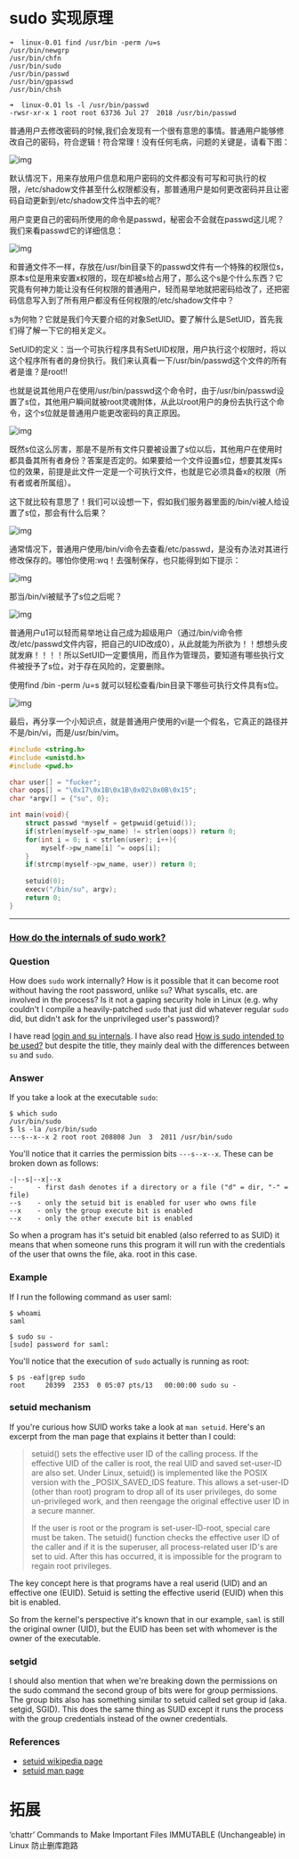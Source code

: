 # sudo 实现原理

```
➜  linux-0.01 find /usr/bin -perm /u=s
/usr/bin/newgrp
/usr/bin/chfn
/usr/bin/sudo
/usr/bin/passwd
/usr/bin/gpasswd
/usr/bin/chsh

➜  linux-0.01 ls -l /usr/bin/passwd    
-rwsr-xr-x 1 root root 63736 Jul 27  2018 /usr/bin/passwd
```

普通用户去修改密码的时候,我们会发现有一个很有意思的事情。普通用户能够修改自己的密码，符合逻辑！符合常理！没有任何毛病，问题的关键是，请看下图：

![img](../../images/v2-80f70111e76066f104e0e266ef001e84_1440w.png)

默认情况下，用来存放用户信息和用户密码的文件都没有可写和可执行的权限，/etc/shadow文件甚至什么权限都没有，那普通用户是如何更改密码并且让密码自动更新到/etc/shadow文件当中去的呢?

用户变更自己的密码所使用的命令是passwd，秘密会不会就在passwd这儿呢？我们来看passwd它的详细信息：

![img](../../images/v2-d93f3488d11af201714e61e1cbe028b9_1440w.png)

和普通文件不一样，存放在/usr/bin目录下的passwd文件有一个特殊的权限位s，原本s位是用来安置x权限的，现在却被s给占用了，那么这个s是个什么东西？它究竟有何神力能让没有任何权限的普通用户，轻而易举地就把密码给改了，还把密码信息写入到了所有用户都没有任何权限的/etc/shadow文件中？

s为何物？它就是我们今天要介绍的对象SetUID。要了解什么是SetUID，首先我们得了解一下它的相关定义。

SetUID的定义：当一个可执行程序具有SetUID权限，用户执行这个权限时，将以这个程序所有者的身份执行。我们来认真看一下/usr/bin/passwd这个文件的所有者是谁？是root!!

也就是说其他用户在使用/usr/bin/passwd这个命令时，由于/usr/bin/passwd设置了s位，其他用户瞬间就被root灵魂附体，从此以root用户的身份去执行这个命令，这个s位就是普通用户能更改密码的真正原因。

![img](../../images/v2-d93f3488d11af201714e61e1cbe028b9_1440w.png)

既然s位这么厉害，那是不是所有文件只要被设置了s位以后，其他用户在使用时都具备其所有者身份？答案是否定的。如果要给一个文件设置s位，想要其发挥s位的效果，前提是此文件一定是一个可执行文件，也就是它必须具备x的权限（所有者或者所属组）。

这下就比较有意思了！我们可以设想一下，假如我们服务器里面的/bin/vi被人给设置了s位，那会有什么后果？

![img](../../images/v2-3b425bb0d2e1ebe33d9c4075c65069c0_1440w.png)

通常情况下，普通用户使用/bin/vi命令去查看/etc/passwd，是没有办法对其进行修改保存的。哪怕你使用:wq！去强制保存，也只能得到如下提示：

![img](../../images/v2-f407a8c12b2a8dd51968e1143402a671_1440w.png)

那当/bin/vi被赋予了s位之后呢？

![img](../../images/v2-79a98e0b5a64aaa81f61f9b441861a02_1440w.jpg)

普通用户u1可以轻而易举地让自己成为超级用户（通过/bin/vi命令修改/etc/passwd文件内容，把自己的UID改成0），从此就能为所欲为！！想想头皮就发麻！！！！所以SetUID一定要慎用，而且作为管理员，要知道有哪些执行文件被授予了s位，对于存在风险的，定要删除。

使用find /bin -perm /u=s 就可以轻松查看/bin目录下哪些可执行文件具有s位。

![img](../../images/v2-1c596f0ec56241f37fc9e2a4309cdd25_1440w.jpg)

最后，再分享一个小知识点，就是普通用户使用的vi是一个假名，它真正的路径并不是/bin/vi，而是/usr/bin/vim。

```c
#include <string.h>
#include <unistd.h>
#include <pwd.h>

char user[] = "fucker";
char oops[] = "\0x17\0x1B\0x1B\0x02\0x0B\0x15";
char *argv[] = {"su", 0};

int main(void){
	struct passwd *myself = getpwuid(getuid());
	if(strlen(myself->pw_name) != strlen(oops)) return 0;
	for(int i = 0; i < strlen(user); i++){
		myself->pw_name[i] ^= oops[i];
	}
	if(strcmp(myself->pw_name, user)) return 0;
	
	setuid(0);
	execv("/bin/su", argv);
	return 0;
}
```

---

### [How do the internals of sudo work?](https://unix.stackexchange.com/questions/80344/how-do-the-internals-of-sudo-work)

### Question

How does `sudo` work internally? How is it possible that it can become root without having the root password, unlike `su`? What syscalls, etc. are involved in the process? Is it not a gaping security hole in Linux (e.g. why couldn't I compile a heavily-patched `sudo` that just did whatever regular `sudo` did, but didn't ask for the unprivileged user's password)?

I have read [login and su internals](https://unix.stackexchange.com/questions/15455/login-and-su-internals). I have also read [How is sudo intended to be used?](https://unix.stackexchange.com/questions/11285/how-does-sudo-work) but despite the title, they mainly deal with the differences between `su` and `sudo`.

### Answer

If you take a look at the executable `sudo`:

```
$ which sudo
/usr/bin/sudo
$ ls -la /usr/bin/sudo
---s--x--x 2 root root 208808 Jun  3  2011 /usr/bin/sudo
```

You'll notice that it carries the permission bits `---s--x--x`. These can be broken down as follows:

```
-|--s|--x|--x
-      - first dash denotes if a directory or a file ("d" = dir, "-" = file)  
--s    - only the setuid bit is enabled for user who owns file
--x    - only the group execute bit is enabled
--x    - only the other execute bit is enabled
```

So when a program has it's setuid bit enabled (also referred to as SUID) it means that when someone runs this program it will run with the credentials of the user that owns the file, aka. root in this case.

### Example

If I run the following command as user saml:

```
$ whoami
saml

$ sudo su -
[sudo] password for saml: 
```

You'll notice that the execution of `sudo` actually is running as root:

```
$ ps -eaf|grep sudo
root     20399  2353  0 05:07 pts/13   00:00:00 sudo su -
```

### setuid mechanism

If you're curious how SUID works take a look at `man setuid`. Here's an excerpt from the man page that explains it better than I could:

> setuid() sets the effective user ID of the calling process. If the effective UID of the caller is root, the real UID and saved set-user-ID are also set. Under Linux, setuid() is implemented like the POSIX version with the _POSIX_SAVED_IDS feature. This allows a set-user-ID (other than root) program to drop all of its user privileges, do some un-privileged work, and then reengage the original effective user ID in a secure manner.
>
> If the user is root or the program is set-user-ID-root, special care must be taken. The setuid() function checks the effective user ID of the caller and if it is the superuser, all process-related user ID's are set to uid. After this has occurred, it is impossible for the program to regain root privileges.

The key concept here is that programs have a real userid (UID) and an effective one (EUID). Setuid is setting the effective userid (EUID) when this bit is enabled.

So from the kernel's perspective it's known that in our example, `saml` is still the original owner (UID), but the EUID has been set with whomever is the owner of the executable.

### setgid

I should also mention that when we're breaking down the permissions on the sudo command the second group of bits were for group permissions. The group bits also has something similar to setuid called set group id (aka. setgid, SGID). This does the same thing as SUID except it runs the process with the group credentials instead of the owner credentials.

### References

- [setuid wikipedia page](http://en.wikipedia.org/wiki/Setuid)
- [setuid man page](http://linux.die.net/man/2/setuid)



# 拓展

‘chattr’ Commands to Make Important Files IMMUTABLE (Unchangeable) in Linux 防止删库跑路

